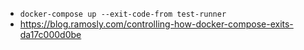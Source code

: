 - `docker-compose up --exit-code-from test-runner`
- https://blog.ramosly.com/controlling-how-docker-compose-exits-da17c000d0be
